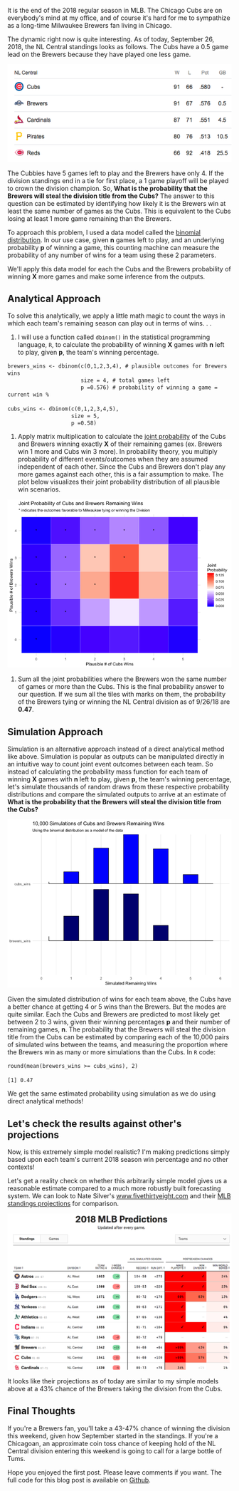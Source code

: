 It is the end of the 2018 regular season in MLB. The Chicago Cubs are on
everybody's mind at my office, and of course it's hard for me to
sympathize as a long-time Milwaukee Brewers fan living in Chicago.

The dynamic right now is quite interesting. As of today, September 26,
2018, the NL Central standings looks as follows. The Cubs have a 0.5
game lead on the Brewers because they have played one less game.

![](./images/standings_9_26_2018.png)

The Cubbies have 5 games left to play and the Brewers have only 4. If
the division standings end in a tie for first place, a 1 game playoff
will be played to crown the division champion. So, **What is the
probability that the Brewers will steal the division title from the
Cubs?** The answer to this question can be estimated by identifying how
likely it is the Brewers win at least the same number of games as the
Cubs. This is equivalent to the Cubs losing at least 1 more game
remaining than the Brewers.

To approach this problem, I used a data model called the [binomial
distribution](https://en.wikipedia.org/wiki/Binomial_distribution). In
our use case, given **n** games left to play, and an underlying
probability **p** of winning a game, this counting machine can measure
the probability of any number of wins for a team using these 2
parameters.

We'll apply this data model for each the Cubs and the Brewers
probability of winning **X** more games and make some inference from the
outputs.

Analytical Approach
-------------------

To solve this analytically, we apply a little math magic to count the
ways in which each team's remaining season can play out in terms of
wins. . .

1.  I will use a function called `dbinom()` in the statistical
    programming language, `R`, to calculate the probability of winning
    **X** games with **n** left to play, given **p**, the team's winning
    percentage.

<!-- -->

    brewers_wins <- dbinom(c(0,1,2,3,4), # plausible outcomes for Brewers wins
                           size = 4, # total games left
                           p =0.576) # probability of winning a game = current win %

    cubs_wins <- dbinom(c(0,1,2,3,4,5),
                        size = 5, 
                        p =0.58)

1.  Apply matrix multiplication to calculate the [joint
    probability](http://www.statisticshowto.com/joint-probability-distribution/)
    of the Cubs and Brewers winning exactly **X** of their remaining
    games (ex. Brewers win 1 more and Cubs win 3 more). In probability
    theory, you multiply probability of different events/outcomes when
    they are assumed independent of each other. Since the Cubs and
    Brewers don't play any more games against each other, this is a fair
    assumption to make. The plot below visualizes their joint
    probability distribution of all plausible win scenarios.

![](who_is_winning_the_nl_central_files/figure-markdown_strict/unnamed-chunk-3-1.png)

1.  Sum all the joint probabilities where the Brewers won the same
    number of games or more than the Cubs. This is the final probability
    answer to our question. If we sum all the tiles with marks on them,
    the probability of the Brewers tying or winning the NL Central
    division as of 9/26/18 are **0.47**.

Simulation Approach
-------------------

Simulation is an alternative approach instead of a direct analytical
method like above. Simulation is popular as outputs can be manipulated
directly in an intuitive way to count joint event outcomes between each
team. So instead of calculating the probability mass function for each
team of winning **X** games with **n** left to play, given **p**, the
team's winning percentage, let's simulate thousands of random draws from
these respective probability distributions and compare the simulated
outputs to arrive at an estimate of **What is the probability that the
Brewers will steal the division title from the Cubs?**

![](who_is_winning_the_nl_central_files/figure-markdown_strict/unnamed-chunk-4-1.png)

Given the simulated distribution of wins for each team above, the Cubs
have a better chance at getting 4 or 5 wins than the Brewers. But the
modes are quite similar. Each the Cubs and Brewers are predicted to most
likely get between 2 to 3 wins, given their winning percentages **p**
and their number of remaining games, **n**. The probability that the
Brewers will steal the division title from the Cubs can be estimated by
comparing each of the 10,000 pairs of simulated wins between the teams,
and measuring the proportion where the Brewers win as many or more
simulations than the Cubs. In `R` code:

    round(mean(brewers_wins >= cubs_wins), 2)

    [1] 0.47

We get the same estimated probability using simulation as we do using
direct analytical methods!

Let's check the results against other's projections
---------------------------------------------------

Now, is this extremely simple model realistic? I'm making predictions
simply based upon each team's current 2018 season win percentage and no
other contexts!

Let's get a reality check on whether this arbitrarily simple model gives
us a reasonable estimate compared to a much more robustly built
forecasting system. We can look to Nate Silver's www.fivethirtyeight.com
and their [MLB standings
projections](https://projects.fivethirtyeight.com/2018-mlb-predictions/?ex_cid=rrpromo)
for comparison.

![](./images/538_mlb_projections_9_26_2018.png)

It looks like their projections as of today are similar to my simple
models above at a 43% chance of the Brewers taking the division from the
Cubs.

Final Thoughts
--------------

If you're a Brewers fan, you'll take a 43-47% chance of winning the
division this weekend, given how September started in the standings. If
you're a Chicagoan, an approximate coin toss chance of keeping hold of
the NL Central division entering this weekend is going to call for a
large bottle of Tums.

Hope you enjoyed the first post. Please leave comments if you want. The
full code for this blog post is available on
[Github](https://github.com/BrandonHoeft/deepdishdata/tree/master/sept2018/cubs_division_odds).

